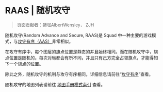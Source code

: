 # RAAS | 随机攻守

> 页面贡献者：桀氓AlbertWensley， ZJH

随机攻守(Random Advance and Secure, RAAS)是 Squad 中一种主要的游戏模式，与[攻守有序（AAS）](./aas)非常相似。

在攻守有序中，每个图层的旗点位置是静态的并且始终相同。而在随机攻守中，旗点位置是随机的，每次对局都会有所不同，并且只有己方完全占领旗点，才能得知下一个旗点的位置。

除此之外，随机攻守的机制与攻守有序相同，详细信息请前往“[攻守有序](./aas)”查看。

随机攻守的地图列表请前往 [地图手册模式索引](/map/mode#raas) 查看。